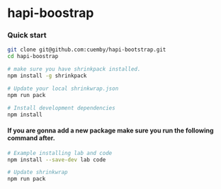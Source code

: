 # hapi-boostrap

### Quick start

```bash
git clone git@github.com:cuemby/hapi-bootstrap.git
cd hapi-boostrap

# make sure you have shrinkpack installed.
npm install -g shrinkpack

# Update your local shrinkwrap.json
npm run pack

# Install development dependencies
npm install

```

#### If you are gonna add a new package make sure you run the following command after.

```bash
# Example installing lab and code
npm install --save-dev lab code

# Update shrinkwrap
npm run pack
```
